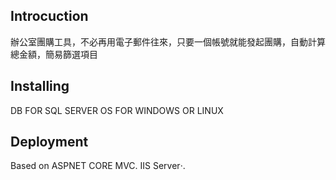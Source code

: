 ## Introcuction

辦公室團購工具，不必再用電子郵件往來，只要一個帳號就能發起團購，自動計算總金額，簡易篩選項目

## Installing
DB FOR SQL SERVER
OS FOR WINDOWS OR LINUX

## Deployment

Based on ASPNET CORE MVC.
IIS Server‧.
